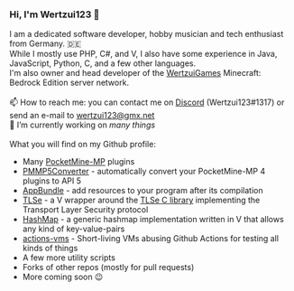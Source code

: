 ### Hi, I'm Wertzui123 :wave:

I am a dedicated software developer, hobby musician and tech enthusiast from Germany. 🇩🇪
<br>While I mostly use PHP, C#, and V, I also have some experience in Java, JavaScript, Python, C, and a few other languages.
<br>I'm also owner and head developer of the <a href="https://wertzuigames.net">WertzuiGames</a> Minecraft: Bedrock Edition server network.
<br><br>:mailbox: How to reach me: you can contact me on <a href="https://discord.com">Discord</a> (Wertzui123#1317) or send an e-mail to wertzui123@gmx.net
<br>:telescope: I’m currently working on _many things_
<br><br>What you will find on my Github profile:
* Many <a href="https://pmmp.io/">PocketMine-MP</a> plugins
* <a href="https://github.com/Wertzui123/PMMP5Converter">PMMP5Converter</a> - automatically convert your PocketMine-MP 4 plugins to API 5
* <a href="https://github.com/Wertzui123/AppBundle">AppBundle</a> - add resources to your program after its compilation
* <a href="https://github.com/Wertzui123/TLSe">TLSe</a> - a V wrapper around the <a href="https://github.com/eduardsui/tlse">TLSe C library</a> implementing the Transport Layer Security protocol
* <a href="https://github.com/Wertzui123/HashMap">HashMap</a> - a generic hashmap implementation written in V that allows any kind of key-value-pairs 
* <a href="https://github.com/Wertzui123/actions-vms">actions-vms</a> - Short-living VMs abusing Github Actions for testing all kinds of things 
* A few more utility scripts
* Forks of other repos (mostly for pull requests)
* More coming soon :wink:
